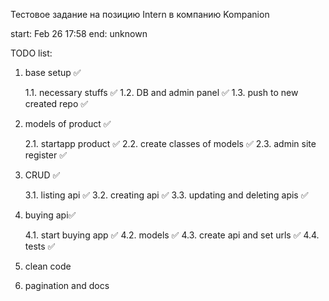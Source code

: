 Тестовое задание на позицию Intern в компанию Kompanion

start: Feb 26 17:58
end: unknown 

TODO list:

1. base setup ✅

	1.1. necessary stuffs ✅
	1.2. DB and admin panel ✅ 
	1.3. push to new created repo ✅
	
2. models of product ✅

	2.1. startapp product ✅
	2.2. create classes of models ✅
	2.3. admin site register ✅
	
3. CRUD ✅

	3.1. listing api ✅
	3.2. creating api ✅
	3.3. updating and deleting apis ✅

4. buying api✅

	4.1. start buying app ✅
	4.2. models ✅
	4.3. create api and set urls ✅
	4.4. tests ✅ 
	
5. clean code
6. pagination and docs



